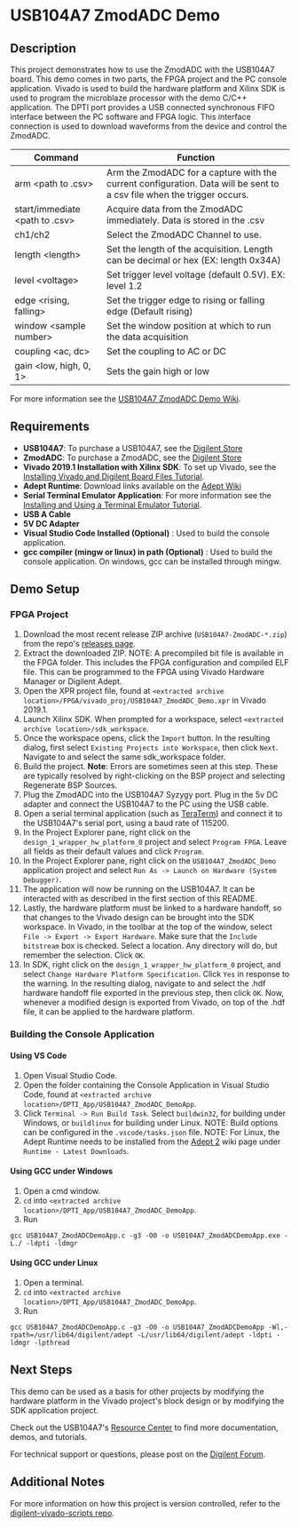 USB104A7 ZmodADC Demo
====================

Description
-----------

This project demonstrates how to use the ZmodADC with the USB104A7 board. This demo comes in two parts, the FPGA project and the PC console application. Vivado is used to build the hardware platform and Xilinx SDK is used to program the microblaze processor with the demo C/C++ application. The DPTI port provides a USB connected synchronous FIFO interface between the PC software and FPGA logic. This interface connection is used to download waveforms from the device and control the ZmodADC.

| Command			       			 | Function						                                                                  |
| ---------------------    			 | ------------------------------------------------------------------------------------------------ |
| arm \<path to .csv\>   			 | Arm the ZmodADC for a capture with the current configuration. Data will be sent to a csv file when the trigger occurs.  |
| start/immediate \<path to .csv\>	 | Acquire data from the ZmodADC immediately. Data is stored in the .csv																	          |
| ch1/ch2					   		 | Select the ZmodADC Channel to use.													  |
| length \<length\>   				 | Set the length of the acquisition. Length can be decimal or hex (EX: length 0x34A)																	  |
| level \<voltage\> 			     | Set trigger level voltage (default 0.5V). EX: level 1.2																	  |
| edge \<rising, falling\> 			 | Set the trigger edge to rising or falling edge (Default rising)																	  |
| window \<sample number\>           | Set the window position at which to run the data acquisition 														  |
| coupling \<ac, dc\>                | Set the coupling to AC or DC    													  |
| gain \<low, high, 0, 1\> 			 | Sets the gain high or low																		  |

For more information see the [USB104A7 ZmodADC Demo Wiki](https://reference.digilentinc.com/reference/programmable-logic/usb104a7/ZmodADC).

Requirements
------------
* **USB104A7**: To purchase a USB104A7, see the [Digilent Store](https://store.digilentinc.com/usb104a7/)
* **ZmodADC**: To purchase a ZmodADC, see the [Digilent Store](https://store.digilentinc.com/zmodadc/)
* **Vivado 2019.1 Installation with Xilinx SDK**: To set up Vivado, see the [Installing Vivado and Digilent Board Files Tutorial](https://reference.digilentinc.com/vivado/installing-vivado/start).
* **Adept Runtime**: Download links available on the [Adept Wiki](https://reference.digilentinc.com/reference/software/adept/start)
* **Serial Terminal Emulator Application**: For more information see the [Installing and Using a Terminal Emulator Tutorial](https://reference.digilentinc.com/learn/programmable-logic/tutorials/tera-term).
* **USB A Cable**
* **5V DC Adapter**
* **Visual Studio Code Installed (Optional)** : Used to build the console application.
* **gcc compiler (mingw or linux) in path (Optional)** : Used to build the console application. On windows, gcc can be installed through mingw.

Demo Setup
----------

### FPGA Project
1. Download the most recent release ZIP archive (`USB104A7-ZmodADC-*.zip`) from the repo's [releases page](https://github.com/Digilent/USB104A7-ZmodADC/releases).
2. Extract the downloaded ZIP.
NOTE: A precompiled bit file is available in the FPGA folder. This includes the FPGA configuration and compiled ELF file. This can be programmed to the FPGA using Vivado Hardware Manager or Digilent Adept.
3. Open the XPR project file, found at `<extracted archive location>/FPGA/vivado_proj/USB104A7_ZmodADC_Demo.xpr` in Vivado 2019.1.
4. Launch Xilinx SDK. When prompted for a workspace, select `<extracted archive location>/sdk_workspace`.
5. Once the workspace opens, click the `Import` button. In the resulting dialog, first select `Existing Projects into Workspace`, then click `Next`. Navigate to and select the same sdk_workspace folder.
6. Build the project.
**Note**: Errors are sometimes seen at this step. These are typically resolved by right-clicking on the BSP project and selecting Regenerate BSP Sources.
7. Plug the ZmodADC into the USB104A7 Syzygy port. Plug in the 5v DC adapter and connect the USB104A7 to the PC using the USB cable.
8. Open a serial terminal application (such as [TeraTerm](https://ttssh2.osdn.jp/index.html.en)) and connect it to the USB104A7's serial port, using a baud rate of 115200.
9. In the Project Explorer pane, right click on the `design_1_wrapper_hw_platform_0` project and select `Program FPGA`. Leave all fields as their default values and click `Program`.
10. In the Project Explorer pane, right click on the `USB104A7_ZmodADC_Demo` application project and select `Run As -> Launch on Hardware (System Debugger)`.
11. The application will now be running on the USB104A7. It can be interacted with as described in the first section of this README.
12. Lastly, the hardware platform must be linked to a hardware handoff, so that changes to the Vivado design can be brought into the SDK workspace. In Vivado, in the toolbar at the top of the window, select `File -> Export -> Export Hardware`. Make sure that the `Include bitstream` box is checked. Select a location. Any directory will do, but remember the selection. Click `OK`.
13. In SDK, right click on the `design_1_wrapper_hw_platform_0` project, and select `Change Hardware Platform Specification`. Click `Yes` in response to the warning. In the resulting dialog, navigate to and select the .hdf hardware handoff file exported in the previous step, then click `OK`. Now, whenever a modified design is exported from Vivado, on top of the .hdf file, it can be applied to the hardware platform.

### Building the Console Application

#### Using VS Code
1. Open Visual Studio Code.
2. Open the folder containing the Console Application in Visual Studio Code, found at `<extracted archive location>/DPTI_App/USB104A7_ZmodADC_DemoApp`.
3. Click `Terminal -> Run Build Task`. Select `buildwin32`, for building under Windows, or `buildlinux` for building under Linux.
NOTE: Build options can be configured in the `.vscode/tasks.json` file.
NOTE: For Linux, the Adept Runtime needs to be installed from the [Adept 2](https://reference.digilentinc.com/reference/software/adept/start) wiki page under `Runtime - Latest Downloads`.

#### Using GCC under Windows
1. Open a cmd window.
2. `cd` into `<extracted archive location>/DPTI_App/USB104A7_ZmodADC_DemoApp`.
3. Run
```
gcc USB104A7_ZmodADCDemoApp.c -g3 -O0 -o USB104A7_ZmodADCDemoApp.exe -L./ -ldpti -ldmgr
```

#### Using GCC under Linux
1. Open a terminal.
2. `cd` into `<extracted archive location>/DPTI_App/USB104A7_ZmodADC_DemoApp`.
3. Run
```
gcc USB104A7_ZmodADCDemoApp.c -g3 -O0 -o USB104A7_ZmodADCDemoApp -Wl,-rpath=/usr/lib64/digilent/adept -L/usr/lib64/digilent/adept -ldpti -ldmgr -lpthread
```

Next Steps
----------
This demo can be used as a basis for other projects by modifying the hardware platform in the Vivado project's block design or by modifying the SDK application project.

Check out the USB104A7's [Resource Center](https://reference.digilentinc.com/reference/programmable-logic/USB104A7/start) to find more documentation, demos, and tutorials.

For technical support or questions, please post on the [Digilent Forum](forum.digilentinc.com).

Additional Notes
----------------
For more information on how this project is version controlled, refer to the [digilent-vivado-scripts repo](https://github.com/digilent/digilent-vivado-scripts).